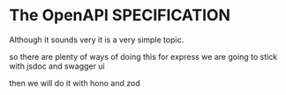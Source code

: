 # The OpenAPI SPECIFICATION

Although it sounds very it is a very simple topic.

so there are plenty of ways of doing this for express we are going to stick with
jsdoc and swagger ui

then we will do it with hono and zod
